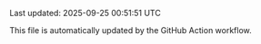 Last updated: 2025-09-25 00:51:51 UTC

This file is automatically updated by the GitHub Action workflow.
